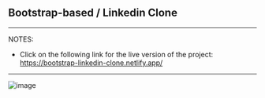 
## Bootstrap-based / Linkedin Clone 

<hr>

NOTES:

- Click on the following link for the live version of the project: https://bootstrap-linkedin-clone.netlify.app/ 
<hr>

![image](https://user-images.githubusercontent.com/90147636/185168600-ce3b76fd-0c69-44ef-8e6f-175576d65656.png)

